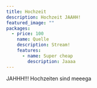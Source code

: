 ```yaml
---
title: Hochzeit
description: Hochzeit JAAHH!
featured_image: ""
packages:
  - price: 100
    name: Quelle
    description: Stream!
    features:
      - name: Super cheap
        description: Jaaaa
---
```

JAHHH!!! Hochzeiten sind meeega